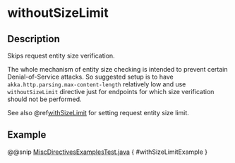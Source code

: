 <a id="withoutsizelimit-java"></a>
# withoutSizeLimit

## Description

Skips request entity size verification.

The whole mechanism of entity size checking is intended to prevent certain Denial-of-Service attacks.
So suggested setup is to have `akka.http.parsing.max-content-length` relatively low and use `withoutSizeLimit`
directive just for endpoints for which size verification should not be performed.

See also @ref[withSizeLimit](withSizeLimit.md#withsizelimit-java) for setting request entity size limit.

## Example

@@snip [MiscDirectivesExamplesTest.java](../../../../../../../test/java/docs/http/javadsl/server/directives/MiscDirectivesExamplesTest.java) { #withSizeLimitExample }